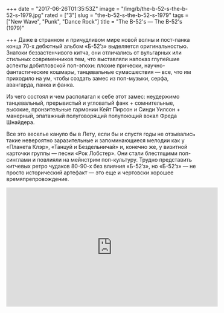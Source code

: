 +++
date = "2017-06-26T01:35:53Z"
image = "/img/b/the-b-52-s-the-b-52-s-1979.jpg"
rated = ["3"]
slug = "the-b-52-s-the-b-52-s-1979"
tags = ["New Wave", "Punk", "Dance Rock"]
title = "The B-52's — The B-52's (1979)"

+++
Даже в странном и причудливом мире новой волны и пост-панка конца 70-х дебютный альбом «Б-52’з» выделяется оригинальностью. Знатоки беззастенчивого китча, они отличались от вульгарных или стильных современников тем, что выставляли напоказ глупейшие аспекты добитловской поп-эпохи: плохие прически, научно-фантастические кошмары, танцевальные сумасшествия — все, что им приходило на ум, чтобы создать замес из поп-музыки, серфа, авангарда, панка и фанка.

Из чего состоял и чем располагал к себе этот замес: неудержимо танцевальный, прерывистый и угловатый фанк + сомнительные, высокие, пронзительные гармонии Кейт Пирсон и Синди Уилсон + манерный, эпатажный полуговорящий полупоющий вокал Фреда Шнайдера.

Все это веселье кануло бы в Лету, если бы и спустя годы не отзывались такие невероятно заразительные и запоминающиеся мелодии как у «Планета Клэр», «Танцуй и Бездельничай» и, конечно же, у визитной карточки группы — песни «Рок Лобстер». Они стали блестящими поп-синглами и повлияли на мейнстрим поп-культуру. Трудно представить китчевых ретро чудаков 80-90-х без влияния «Б-52’з», но «Б-52’з» — не просто исторический артефакт — это еще и чертовски хорошее времяпрепровождение.

<iframe width="560" height="315" src="https://www.youtube.com/embed/ofkzvM7Skxg" frameborder="0" allowfullscreen></iframe>